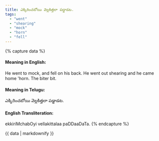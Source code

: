 ```yaml
---
title: ఎక్కిరించబోయి వెల్లకిత్తలా పడ్డాడట.
tags:
  - "went"
  - "shearing"
  - "mock"
  - "horn"
  - "fell"
---
```


{% capture data %}
#### Meaning in English:
He went to mock, and fell on his back.
He went out shearing and he came home 'horn.
The biter bit.

#### Meaning in Telugu:
ఎక్కిరించబోయి వెల్లకిత్తలా పడ్డాడట.

#### English Transliteration:
ekkiriMchabOyi vellakittalaa paDDaaDaTa.
{% endcapture %}

{{ data | markdownify }}

